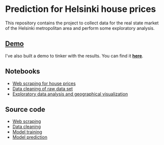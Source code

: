 # Prediction for Helsinki house prices

This repository contains the project to collect data for the real state market of the Helsinki metropolitan area and perform some
exploratory analysis.

## [Demo]((https://albertonietos-helsinki-house-apphelsinki-house-price-app-494vpl.streamlit.app/))
I've also built a demo to tinker with the results.
You can find it [**here**](https://albertonietos-helsinki-house-apphelsinki-house-price-app-494vpl.streamlit.app/).
## Notebooks
- [Web scraping for house prices](https://github.com/albertonietos/helsinki-house-price/blob/main/notebooks/01-web-scrapper-notebook.ipynb)
- [Data cleaning of raw data set](https://github.com/albertonietos/helsinki-house-price/blob/main/notebooks/02-data-cleaning-notebook.ipynb)
- [Exploratory data analysis and geographical visualization](https://github.com/albertonietos/helsinki-house-price/blob/main/notebooks/03-exploratory-data-analysis.ipynb)

## Source code
- [Web scraping](https://github.com/albertonietos/helsinki-house-price/tree/main/src/web_scraper.py)
- [Data cleaning](https://github.com/albertonietos/helsinki-house-price/tree/main/src/data_cleaner.py)
- [Model training](https://github.com/albertonietos/helsinki-house-price/tree/main/src/model_trainer.py)
- [Model prediction](https://github.com/albertonietos/helsinki-house-price/tree/main/src/model_predictor.py)
